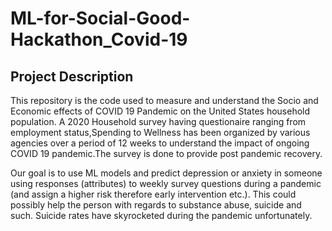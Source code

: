 # ML-for-Social-Good-Hackathon_Covid-19


## Project Description
This repository is the code used to measure and understand the Socio and Economic effects of COVID 19 Pandemic on the United States household population. A 2020 Household survey having questionaire ranging from employment status,Spending to Wellness has been organized by various agencies over a period of 12 weeks to understand the impact of 
ongoing COVID 19 pandemic.The survey is done to provide post pandemic recovery. 

Our goal is to use  ML models and  predict depression or anxiety in someone using responses (attributes) to weekly survey questions during a pandemic (and assign a higher risk therefore early intervention etc.). This could possibly help the person with regards to substance abuse, suicide and such. Suicide rates have skyrocketed during the pandemic unfortunately. 
